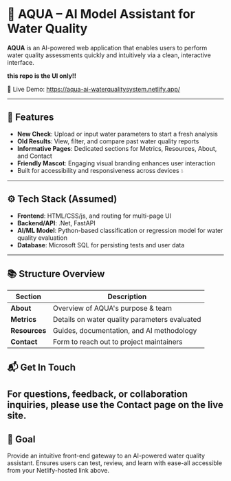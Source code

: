 # 🌊 AQUA – AI Model Assistant for Water Quality

**AQUA** is an AI-powered web application that enables users to perform water quality assessments quickly and intuitively via a clean, interactive interface.

**this repo is the UI only!!**

🔗 Live Demo: https://aqua-ai-waterqualitysystem.netlify.app/

---

## 🚀 Features

- **New Check**: Upload or input water parameters to start a fresh analysis
- **Old Results**: View, filter, and compare past water quality reports
- **Informative Pages**: Dedicated sections for Metrics, Resources, About, and Contact
- **Friendly Mascot**: Engaging visual branding enhances user interaction
- Built for accessibility and responsiveness across devices 💧

---

## ⚙️ Tech Stack (Assumed)

- **Frontend**: HTML/CSS/js, and routing for multi-page UI
- **Backend/API**: .Net, FastAPI
- **AI/ML Model**: Python-based classification or regression model for water quality evaluation
- **Database**: Microsoft SQL for persisting tests and user data

---

## 📚 Structure Overview

| Section     | Description                                   |
|-------------|-----------------------------------------------|
| **About**   | Overview of AQUA's purpose & team             |
| **Metrics** | Details on water quality parameters evaluated |
| **Resources** | Guides, documentation, and AI methodology   |
| **Contact** | Form to reach out to project maintainers      |

## 📬 Get In Touch
For questions, feedback, or collaboration inquiries, please use the **Contact** page on the live site.
---
## 🎯 Goal
Provide an intuitive front-end gateway to an AI-powered water quality assistant. Ensures users can test, review, and learn with ease-all accessible from your Netlify-hosted link above.

